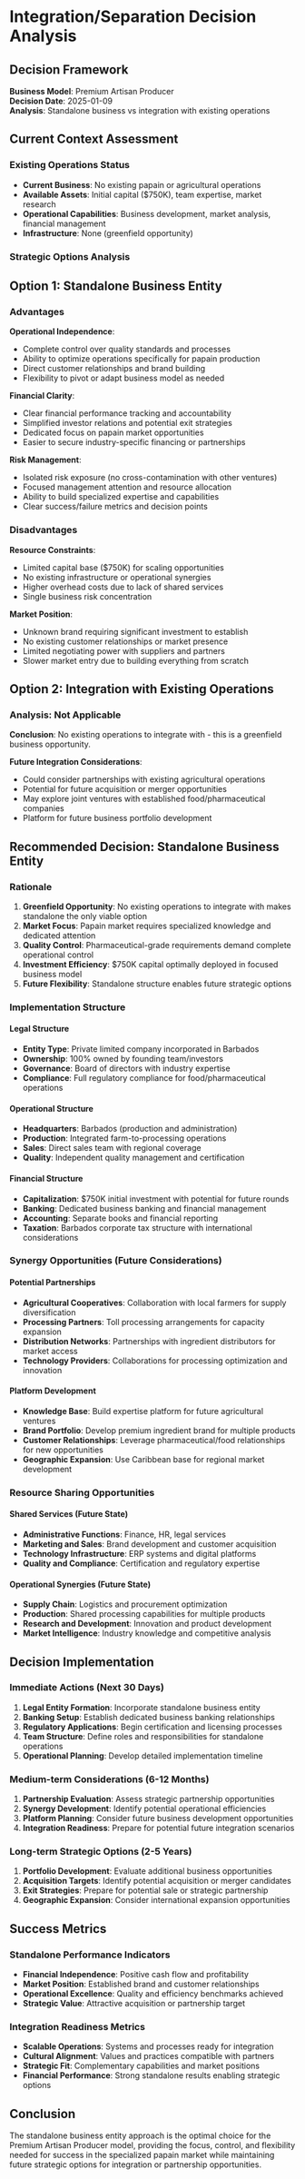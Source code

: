 # Integration/Separation Decision Analysis

## Decision Framework
**Business Model**: Premium Artisan Producer  
**Decision Date**: 2025-01-09  
**Analysis**: Standalone business vs integration with existing operations  

## Current Context Assessment

### Existing Operations Status
- **Current Business**: No existing papain or agricultural operations
- **Available Assets**: Initial capital ($750K), team expertise, market research
- **Operational Capabilities**: Business development, market analysis, financial management
- **Infrastructure**: None (greenfield opportunity)

### Strategic Options Analysis

## Option 1: Standalone Business Entity

### Advantages
**Operational Independence**:
- Complete control over quality standards and processes
- Ability to optimize operations specifically for papain production
- Direct customer relationships and brand building
- Flexibility to pivot or adapt business model as needed

**Financial Clarity**:
- Clear financial performance tracking and accountability
- Simplified investor relations and potential exit strategies
- Dedicated focus on papain market opportunities
- Easier to secure industry-specific financing or partnerships

**Risk Management**:
- Isolated risk exposure (no cross-contamination with other ventures)
- Focused management attention and resource allocation
- Ability to build specialized expertise and capabilities
- Clear success/failure metrics and decision points

### Disadvantages
**Resource Constraints**:
- Limited capital base ($750K) for scaling opportunities
- No existing infrastructure or operational synergies
- Higher overhead costs due to lack of shared services
- Single business risk concentration

**Market Position**:
- Unknown brand requiring significant investment to establish
- No existing customer relationships or market presence
- Limited negotiating power with suppliers and partners
- Slower market entry due to building everything from scratch

## Option 2: Integration with Existing Operations

### Analysis: Not Applicable
**Conclusion**: No existing operations to integrate with - this is a greenfield business opportunity.

**Future Integration Considerations**:
- Could consider partnerships with existing agricultural operations
- Potential for future acquisition or merger opportunities
- May explore joint ventures with established food/pharmaceutical companies
- Platform for future business portfolio development

## Recommended Decision: Standalone Business Entity

### Rationale
1. **Greenfield Opportunity**: No existing operations to integrate with makes standalone the only viable option
2. **Market Focus**: Papain market requires specialized knowledge and dedicated attention
3. **Quality Control**: Pharmaceutical-grade requirements demand complete operational control
4. **Investment Efficiency**: $750K capital optimally deployed in focused business model
5. **Future Flexibility**: Standalone structure enables future strategic options

### Implementation Structure

#### Legal Structure
- **Entity Type**: Private limited company incorporated in Barbados
- **Ownership**: 100% owned by founding team/investors
- **Governance**: Board of directors with industry expertise
- **Compliance**: Full regulatory compliance for food/pharmaceutical operations

#### Operational Structure
- **Headquarters**: Barbados (production and administration)
- **Production**: Integrated farm-to-processing operations
- **Sales**: Direct sales team with regional coverage
- **Quality**: Independent quality management and certification

#### Financial Structure
- **Capitalization**: $750K initial investment with potential for future rounds
- **Banking**: Dedicated business banking and financial management
- **Accounting**: Separate books and financial reporting
- **Taxation**: Barbados corporate tax structure with international considerations

### Synergy Opportunities (Future Considerations)

#### Potential Partnerships
- **Agricultural Cooperatives**: Collaboration with local farmers for supply diversification
- **Processing Partners**: Toll processing arrangements for capacity expansion
- **Distribution Networks**: Partnerships with ingredient distributors for market access
- **Technology Providers**: Collaborations for processing optimization and innovation

#### Platform Development
- **Knowledge Base**: Build expertise platform for future agricultural ventures
- **Brand Portfolio**: Develop premium ingredient brand for multiple products
- **Customer Relationships**: Leverage pharmaceutical/food relationships for new opportunities
- **Geographic Expansion**: Use Caribbean base for regional market development

### Resource Sharing Opportunities

#### Shared Services (Future State)
- **Administrative Functions**: Finance, HR, legal services
- **Marketing and Sales**: Brand development and customer acquisition
- **Technology Infrastructure**: ERP systems and digital platforms
- **Quality and Compliance**: Certification and regulatory expertise

#### Operational Synergies (Future State)
- **Supply Chain**: Logistics and procurement optimization
- **Production**: Shared processing capabilities for multiple products
- **Research and Development**: Innovation and product development
- **Market Intelligence**: Industry knowledge and competitive analysis

## Decision Implementation

### Immediate Actions (Next 30 Days)
1. **Legal Entity Formation**: Incorporate standalone business entity
2. **Banking Setup**: Establish dedicated business banking relationships
3. **Regulatory Applications**: Begin certification and licensing processes
4. **Team Structure**: Define roles and responsibilities for standalone operations
5. **Operational Planning**: Develop detailed implementation timeline

### Medium-term Considerations (6-12 Months)
1. **Partnership Evaluation**: Assess strategic partnership opportunities
2. **Synergy Development**: Identify potential operational efficiencies
3. **Platform Planning**: Consider future business development opportunities
4. **Integration Readiness**: Prepare for potential future integration scenarios

### Long-term Strategic Options (2-5 Years)
1. **Portfolio Development**: Evaluate additional business opportunities
2. **Acquisition Targets**: Identify potential acquisition or merger candidates
3. **Exit Strategies**: Prepare for potential sale or strategic partnership
4. **Geographic Expansion**: Consider international expansion opportunities

## Success Metrics

### Standalone Performance Indicators
- **Financial Independence**: Positive cash flow and profitability
- **Market Position**: Established brand and customer relationships
- **Operational Excellence**: Quality and efficiency benchmarks achieved
- **Strategic Value**: Attractive acquisition or partnership target

### Integration Readiness Metrics
- **Scalable Operations**: Systems and processes ready for integration
- **Cultural Alignment**: Values and practices compatible with partners
- **Strategic Fit**: Complementary capabilities and market positions
- **Financial Performance**: Strong standalone results enabling strategic options

## Conclusion

The standalone business entity approach is the optimal choice for the Premium Artisan Producer model, providing the focus, control, and flexibility needed for success in the specialized papain market while maintaining future strategic options for integration or partnership opportunities.
